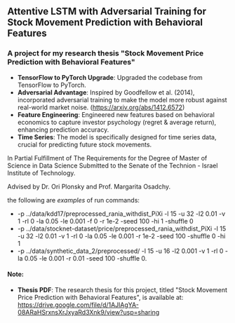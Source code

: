 ## Attentive LSTM with Adversarial Training for Stock Movement Prediction with Behavioral Features

### A project for my research thesis "Stock Movement Price Prediction with Behavioral Features"

* **TensorFlow to PyTorch Upgrade**: Upgraded the codebase from TensorFlow to PyTorch.
* **Adversarial Advantage**: Inspired by Goodfellow et al. (2014), incorporated adversarial training to make the model more robust against real-world market noise. (https://arxiv.org/abs/1412.6572)
* **Feature Engineering**: Engineered new features based on behavioral economics to capture investor psychology (regret & average return), enhancing prediction accuracy.
* **Time Series**: The model is specifically designed for time series data, crucial for predicting future stock movements.


In Partial Fulfillment of The Requirements for the Degree of Master of Science in Data Science
Submitted to the Senate of the Technion - Israel Institute of Technology. 

Advised by Dr. Ori Plonsky and Prof. Margarita Osadchy. 

the following are $examples$ of run commands:

* -p ../data/kdd17/preprocessed_rania_withdist_PiXi -l 15 -u 32 -l2 0.01 -v 1 -rl 0 -la 0.05 -le 0.001 -f 0 -r 1e-2 -seed 100 -hi 1 -shuffle 0
* -p ../data/stocknet-dataset/price/preprocessed_rania_withdist_PiXi -l 15 -u 32 -l2 0.01 -v 1 -rl 0 -la 0.05 -le 0.001 -r 1e-2 -seed 100 -shuffle 0 -hi 1
* -p ../data/synthetic_data_2/preprocessed/ -l 15 -u 16 -l2 0.001 -v 1 -rl 0 -la 0.05 -le 0.001 -r 0.01 -seed 100 -shuffle 0.

#### Note:
* **Thesis PDF**:  The research thesis for this project, titled "Stock Movement Price Prediction with Behavioral Features",  is available at: https://drive.google.com/file/d/1AJlAgYA-08ARaHSrxnsXrJxyaRd3Xnk9/view?usp=sharing 

